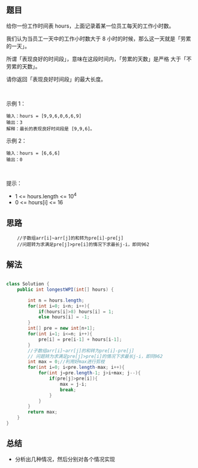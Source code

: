 

## 题目

给你一份工作时间表 hours，上面记录着某一位员工每天的工作小时数。

我们认为当员工一天中的工作小时数大于 8 小时的时候，那么这一天就是「劳累的一天」。

所谓「表现良好的时间段」，意味在这段时间内，「劳累的天数」是严格 大于「不劳累的天数」。

请你返回「表现良好时间段」的最大长度。

 

示例 1：

    输入：hours = [9,9,6,0,6,6,9]
    输出：3
    解释：最长的表现良好时间段是 [9,9,6]。
示例 2：

    输入：hours = [6,6,6]
    输出：0
 

提示：

- 1 <= hours.length <= 10<sup>4</sup>
- 0 <= hours[i] <= 16

## 思路

        //子数组arr[i]~arr[j]的和转为pre[i]-pre[j]
        //问题转为求满足pre[j]>pre[i]的情况下求最长j-i，即同962

## 解法
```java

class Solution {
    public int longestWPI(int[] hours) {

        int n = hours.length;
        for(int i=0; i<n; i++){
            if(hours[i]>8) hours[i] = 1;
            else hours[i] = -1;
        }
        int[] pre = new int[n+1];
        for(int i=1; i<=n; i++){
            pre[i] = pre[i-1] + hours[i-1];
        }
        //子数组arr[i]~arr[j]的和转为pre[i]-pre[j]
        // 问题转为求满足pre[j]>pre[i]的情况下求最长j-i，即同962
        int max = 0;//利用好max进行剪枝
        for(int i=0; i<pre.length-max; i++){
            for(int j=pre.length-1; j>i+max; j--){
                if(pre[j]>pre[i]){
                    max = j-i;
                    break;
                }
            }
        }
        return max;
    }
}
```

## 总结

- 分析出几种情况，然后分别对各个情况实现 
